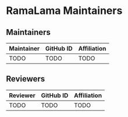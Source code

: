 # RamaLama Maintainers

## Maintainers

| Maintainer| GitHub ID| Affiliation|
| -------- | ------- | ------- |
|  TODO| TODO | TODO |

## Reviewers

| Reviewer| GitHub ID| Affiliation|
| -------- | ------- | ------- |
| TODO | TODO | TODO |
